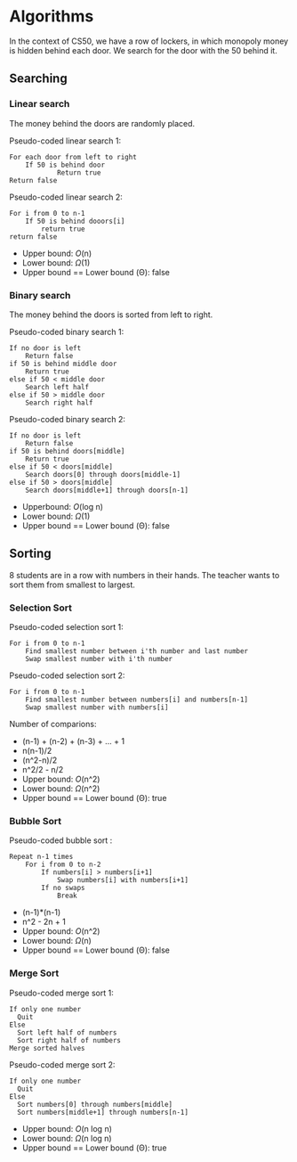 # Algorithms

In the context of CS50, we have a row of lockers, in which monopoly money is hidden behind each door. We search for the door with the 50 behind it.

## Searching

### Linear search

The money behind the doors are randomly placed.

Pseudo-coded linear search 1:

```code
For each door from left to right
    If 50 is behind door
            Return true
Return false
````

Pseudo-coded linear search 2:

```code
For i from 0 to n-1
    If 50 is behind dooors[i]
        return true
return false
````

* Upper bound: _O_(n)
* Lower bound: _Ω_(1)
* Upper bound == Lower bound (Θ): false

### Binary search

The money behind the doors is sorted from left to right.

Pseudo-coded binary search 1:

```code
If no door is left
    Return false
if 50 is behind middle door
    Return true
else if 50 < middle door
    Search left half
else if 50 > middle door
    Search right half
````

Pseudo-coded binary search 2:

```code
If no door is left
    Return false
if 50 is behind doors[middle]
    Return true
else if 50 < doors[middle]
    Search doors[0] through doors[middle-1]
else if 50 > doors[middle]
    Search doors[middle+1] through doors[n-1]
````

* Upperbound: _O_(log n)
* Lower bound: _Ω_(1)
* Upper bound == Lower bound (Θ): false

## Sorting

8 students are in a row with numbers in their hands. The teacher wants to sort them from smallest to largest.

### Selection Sort

Pseudo-coded selection sort 1:

```code
For i from 0 to n-1
    Find smallest number between i'th number and last number
    Swap smallest number with i'th number
````

Pseudo-coded selection sort 2:

```code
For i from 0 to n-1
    Find smallest number between numbers[i] and numbers[n-1]
    Swap smallest number with numbers[i]
````

Number of comparions:

* (n-1) + (n-2) + (n-3) + ... + 1
* n(n-1)/2
* (n^2-n)/2
* n^2/2 - n/2
* Upper bound: _O_(n^2)
* Lower bound: _Ω_(n^2)
* Upper bound == Lower bound (Θ): true

### Bubble Sort

Pseudo-coded bubble sort :

```code
Repeat n-1 times
    For i from 0 to n-2
        If numbers[i] > numbers[i+1]
            Swap numbers[i] with numbers[i+1]
        If no swaps
            Break
````

* (n-1)*(n-1)
* n^2 - 2n + 1
* Upper bound: _O_(n^2)
* Lower bound: _Ω_(n)
* Upper bound == Lower bound (Θ): false

### Merge Sort

Pseudo-coded merge sort 1:

```code
If only one number 
  Quit
Else 
  Sort left half of numbers
  Sort right half of numbers
Merge sorted halves
````

Pseudo-coded merge sort 2:

```code
If only one number 
  Quit
Else 
  Sort numbers[0] through numbers[middle]
  Sort numbers[middle+1] through numbers[n-1]
`````

* Upper bound: _O_(n log n)
* Lower bound: _Ω_(n log n)
* Upper bound == Lower bound (Θ): true
